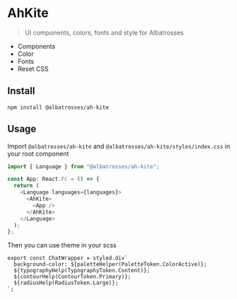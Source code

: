 # AhKite

> UI components, colors, fonts and style for Albatrosses

- Components
- Color
- Fonts
- Reset CSS

## Install

```
npm install @albatrosses/ah-kite
```

## Usage
Import `@albatrosses/ah-kite` and `@albatrosses/ah-kite/styles/index.css` in your root component

```js
import { Language } from "@albatrosses/ah-kite";

const App: React.FC = () => {
  return (
    <Language languages={languages}>
      <AhKite>
        <App />
      </AhKite>
    </Language>
  );
};
```

Then you can use theme in your scss

```tsx
export const ChatWrapper = styled.div`
  background-color: ${paletteHelper(PaletteToken.ColorActive)};
  ${typographyHelp(TypographyToken.Content)};
  ${contourHelp(ContourToken.Primary)};
  ${radiusHelp(RadiusToken.Large)};
`;
```
